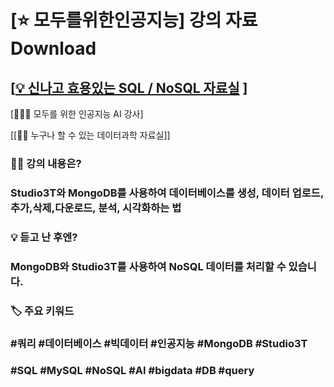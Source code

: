 
# [⭐️ 모두를위한인공지능] 강의 자료 Download 

## [‍[💡 신나고 효용있는 SQL / NoSQL 자료실](nosql/readme.md) ]
[👨🏼‍🏫 모두를 위한 인공지능 AI 강사]

[[👩‍💻 누구나 할 수 있는 데이터과학 자료실]]


### 👨‍🏫 강의 내용은? 
### Studio3T와 MongoDB를 사용하여 데이터베이스를 생성, 데이터 업로드,추가,삭제,다운로드, 분석, 시각화하는 법 

### 💡 듣고 난 후엔? 
### MongoDB와 Studio3T를 사용하여 NoSQL 데이터를 처리할 수 있습니다. 

### 🏷 주요 키워드 
### #쿼리 #데이터베이스 #빅데이터 #인공지능 #MongoDB #Studio3T 
### #SQL #MySQL #NoSQL #AI #bigdata #DB #query 



